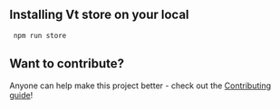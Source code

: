 ## Installing Vt store on your local

```js
 npm run store
```


## Want to contribute?

Anyone can help make this project better - check out the [Contributing guide](/CONTRIBUTING.md)!
